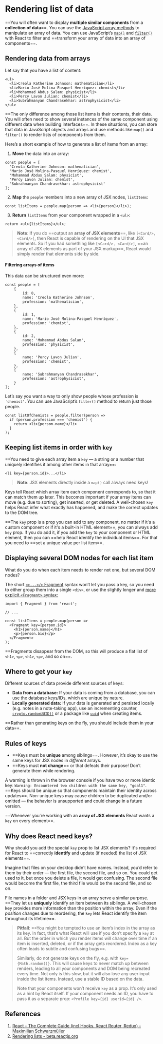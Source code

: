 # Rendering list of data

==You will often want to display **multiple similar components** from a **collection of data**==. You can use the [JavaScript array methods](https://developer.mozilla.org/docs/Web/JavaScript/Reference/Global_Objects/Array#) to manipulate an array of data. You can use JavaScript’s [`map()`](https://developer.mozilla.org/en-US/docs/Web/JavaScript/Reference/Global_Objects/Array/map) and [`filter()`](https://developer.mozilla.org/docs/Web/JavaScript/Reference/Global_Objects/Array/filter) with React to filter and ==transform your array of data into an array of components==.

## Rendering data from arrays

Let say that you have a list of content:

```react
<ul>
  <li>Creola Katherine Johnson: mathematician</li>
  <li>Mario José Molina-Pasquel Henríquez: chemist</li>
  <li>Mohammad Abdus Salam: physicist</li>
  <li>Percy Lavon Julian: chemist</li>
  <li>Subrahmanyan Chandrasekhar: astrophysicist</li>
</ul>
```

==The only difference among those list items is their contents, their data. You will often need to show several instances of the same component using different data when building interfaces==. In these situations, you can store that data in JavaScript objects and arrays and use methods like `map()` and `filter()` to render lists of components from them.

Here’s a short example of how to generate a list of items from an array:

1. **Move** the data into an array:

```react
const people = [
  'Creola Katherine Johnson: mathematician',
  'Mario José Molina-Pasquel Henríquez: chemist',
  'Mohammad Abdus Salam: physicist',
  'Percy Lavon Julian: chemist',
  'Subrahmanyan Chandrasekhar: astrophysicist'
];
```

2. **Map** the `people` members into a new array of JSX nodes, `listItems`:

```react
const listItems = people.map(person => <li>{person}</li>);
```

3. **Return** `listItems` from your component wrapped in a `<ul>`:

```react
return <ul>{listItems}</ul>;
```

> **Note**: If you do ==output an **array of JSX elements**==, like `[<Card/>, <Card/>]`, then React is capable of rendering on the UI that JSX elements. So if you had something like `[<Card/>, <Card/>]`, ==an array of JSX elements as part of your JSX markup==, React would simply render that elements side by side.

#### Filtering arrays of items 

This data can be structured even more:

```react
const people = [
    {
        id: 0,
        name: 'Creola Katherine Johnson',
        profession: 'mathematician',
    },
    {
        id: 1,
        name: 'Mario José Molina-Pasquel Henríquez',
        profession: 'chemist',
    },
    {
        id: 2,
        name: 'Mohammad Abdus Salam',
        profession: 'physicist',
    },
    {
        name: 'Percy Lavon Julian',
        profession: 'chemist',  
    },
    {
        name: 'Subrahmanyan Chandrasekhar',
        profession: 'astrophysicist',
    }
];
```

Let’s say you want a way to only show people whose profession is `'chemist'`. You can use JavaScript’s `filter()` method to return just those people.

```react
const listOfChemists = people.filter(person =>
  if (person.profession === 'chemist') {
    return <li>{person.name}</li>
  }
);
```

## Keeping list items in order with `key`

==You need to give each array item a `key` — a string or a number that uniquely identifies it among other items in that array==:

```react
<li key={person.id}>...</li>
```

> **Note**: JSX elements directly inside a `map()` call always need keys!

Keys tell React which array item each component corresponds to, so that it can match them up later. This becomes important if your array items can move (e.g. due to sorting), get inserted, or get deleted. A well-chosen `key` helps React infer what exactly has happened, and make the correct updates to the DOM tree.

==The `key` prop is a prop you can add to any component, no matter if it's a custom component or if it's a built-in HTML element==, you can always add `key` prop. If you do add it, if you add the `key` to your component or HTML element, then you can ==help React identify the individual items==. For that you need to ==set a unique value per list item==.

## Displaying several DOM nodes for each list item 

What do you do when each item needs to render not one, but several DOM nodes?

The short [`<>...</>` Fragment](https://beta.reactjs.org/reference/react/Fragment) syntax won’t let you pass a key, so you need to either group them into a single `<div>`, or use the slightly longer and [more explicit `<Fragment>` syntax:](https://beta.reactjs.org/reference/react/Fragment#rendering-a-list-of-fragments)

```react
import { Fragment } from 'react';

// ...

const listItems = people.map(person =>
  <Fragment key={person.id}>
    <h1>{person.name}</h1>
    <p>{person.bio}</p>
  </Fragment>
);
```

==Fragments disappear from the DOM, so this will produce a flat list of `<h1>`, `<p>`, `<h1>`, `<p>`, and so on==.

## Where to get your `key` 

Different sources of data provide different sources of keys:

- **Data from a database:** If your data is coming from a database, you can use the database keys/IDs, which are unique by nature.
- **Locally generated data:** If your data is generated and persisted locally (e.g. notes in a note-taking app), use an incrementing counter, [`crypto.randomUUID()`](https://developer.mozilla.org/en-US/docs/Web/API/Crypto/randomUUID) or a package like [`uuid`](https://www.npmjs.com/package/uuid) when creating items.

==Rather than generating keys on the fly, you should include them in your data==.

## Rules of keys 

- ==Keys must be **unique** among siblings==. However, it’s okay to use the same keys for JSX nodes in *different* arrays.
- ==Keys must **not change**== or that defeats their purpose! Don’t generate them while rendering.

A warning is thrown in the browser console if you have two or more identic key: `Warning: Encountered two children with the same key, "goal1"`. ==Keys should be unique so that components maintain their identity across updates==. Non-unique keys may cause children to be duplicated and/or omitted — the behavior is unsupported and could change in a future version.

==Whenever you're working with an **array of JSX elements** React wants a `key` on every element==.

## Why does React need keys?

Why should you add the special `key` prop to list JSX elements? It's required for React to ==correctly **identify** and update (if needed) the list of JSX elements==.

Imagine that files on your desktop didn’t have names. Instead, you’d refer to them by their order — the first file, the second file, and so on. You could get used to it, but once you delete a file, it would get confusing. The second file would become the first file, the third file would be the second file, and so on.

File names in a folder and JSX keys in an array serve a similar purpose. ==They let us **uniquely** identify an item between its siblings. A well-chosen key provides more information than the position within the array. Even if the *position* changes due to reordering, the `key` lets React identify the item throughout its lifetime==.

> **Pitfall**: ==You might be tempted to use an item’s index in the array as its key. In fact, that’s what React will use if you don’t specify a `key` at all. But the order in which you render items will change over time if an item is inserted, deleted, or if the array gets reordered. Index as a key often leads to subtle and confusing bugs==.
>
> Similarly, do not generate keys on the fly, e.g. with `key={Math.random()}`. This will cause keys to never match up between renders, leading to all your components and DOM being recreated every time. Not only is this slow, but it will also lose any user input inside the list items. Instead, use a stable ID based on the data.
>
> Note that your components won’t receive `key` as a prop. It’s only used as a hint by React itself. If your component needs an ID, you have to pass it as a separate prop: `<Profile key={id} userId={id} />`.

## References

1. [React - The Complete Guide (incl Hooks, React Router, Redux) - Maximilian Schwarzmüller](https://www.udemy.com/course/react-the-complete-guide-incl-redux/)
1. [Rendering lists - beta.reactjs.org](https://beta.reactjs.org/learn#rendering-lists)